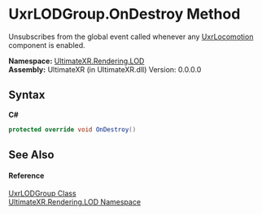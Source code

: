# UxrLODGroup.OnDestroy Method 
 

Unsubscribes from the global event called whenever any <a href="T_UltimateXR_Locomotion_UxrLocomotion">UxrLocomotion</a> component is enabled.

**Namespace:**&nbsp;<a href="N_UltimateXR_Rendering_LOD">UltimateXR.Rendering.LOD</a><br />**Assembly:**&nbsp;UltimateXR (in UltimateXR.dll) Version: 0.0.0.0

## Syntax

**C#**<br />
``` C#
protected override void OnDestroy()
```


## See Also


#### Reference
<a href="T_UltimateXR_Rendering_LOD_UxrLODGroup">UxrLODGroup Class</a><br /><a href="N_UltimateXR_Rendering_LOD">UltimateXR.Rendering.LOD Namespace</a><br />